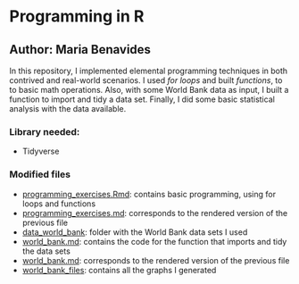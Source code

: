 # Programming in R

## Author: Maria Benavides

In this repository, I implemented elemental programming techniques in both contrived and real-world scenarios. I used *for loops* and built *functions*, to to basic math operations. Also, with some World Bank data as input, I built a function to import and tidy a data set. Finally, I did some basic statistical analysis with the data available. 

### Library needed: 

* Tidyverse

### Modified files

* [programming_exercises.Rmd](programming_exercises.Rmd): contains basic programming, using for loops and functions
* [programming_exercises.md](programming_exercises.md): corresponds to the rendered version of the previous file
* [data_world_bank](data_world_bank): folder with the World Bank data sets I used
* [world_bank.md](world_bank.md): contains the code for the function that imports and tidy the data sets
* [world_bank.md](world_bank.md): corresponds to the rendered version of the previous file
* [world_bank_files](world_bank_files): contains all the graphs I generated